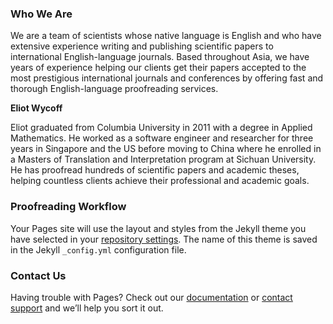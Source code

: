 ### Who We Are

We are a team of scientists whose native language is English and who have extensive experience writing and publishing scientific papers to international English-language journals. Based throughout Asia, we have years of experience helping our clients get their papers accepted to the most prestigious international journals and conferences by offering fast and thorough English-language proofreading services.

**Eliot Wycoff**

Eliot graduated from Columbia University in 2011 with a degree in Applied Mathematics. He worked as a software engineer and researcher for three years in Singapore and the US before moving to China where he enrolled in a Masters of Translation and Interpretation program at Sichuan University. He has proofread hundreds of scientific papers and academic theses, helping countless clients achieve their professional and academic goals.

### Proofreading Workflow

Your Pages site will use the layout and styles from the Jekyll theme you have selected in your [repository settings](https://github.com/eliotwycoff/proofreading/settings). The name of this theme is saved in the Jekyll `_config.yml` configuration file.

### Contact Us

Having trouble with Pages? Check out our [documentation](https://help.github.com/categories/github-pages-basics/) or [contact support](https://github.com/contact) and we’ll help you sort it out.
